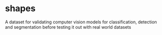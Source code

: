 # shapes
A dataset for validating computer vision models for classification, detection and segmentation before testing it out with real world datasets
